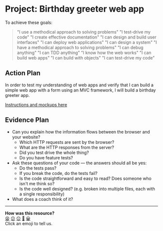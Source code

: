 # Project: Birthday greeter web app

To achieve these goals:
  > "I use a methodical approach to solving problems"
  > "I test-drive my code"
  > "I create effective documentation"
  > "I can design and build user interfaces"
  > "I can deploy web applications"
  > "I can design a system"
  > "I have a methodical approach to solving problems"
  > "I can debug anything"
  > "I can TDD anything"
  > "I know how the web works"
  > "I can build web apps"
  > "I can build with objects"
  > "I can test-drive my code"

## Action Plan
In order to test my understanding of web apps and verify that I can build a simple web app with a form using an MVC framework, I will build a birthday greeter app.

[Instructions and mockups here](https://github.com/makersacademy/course/blob/master/intro_to_the_web/post_challenges/birthday_app.md)

## Evidence Plan
- Can you explain how the information flows between the browser and your website?
  - Which HTTP requests are sent by the browser?
  - What are the HTTP responses from the server?
  - Did you test drive the whole thing?
  - Do you have feature tests?
- Ask these questions of your code — the answers should all be yes:
  - Do the tests pass?
  - If you break the code, do the tests fail?
  - Is the code straightforward and easy to read? Does someone who isn't me think so?
  - Is the code well designed? (e.g. broken into multiple files, each with a single responsibility)
- What does a coach think of it?

<!-- BEGIN GENERATED SECTION DO NOT EDIT -->

---

**How was this resource?**  
[😫](https://airtable.com/shrUJ3t7KLMqVRFKR?prefill_Repository=course&prefill_File=tagging/birthday_greeter.md&prefill_Sentiment=😫) [😕](https://airtable.com/shrUJ3t7KLMqVRFKR?prefill_Repository=course&prefill_File=tagging/birthday_greeter.md&prefill_Sentiment=😕) [😐](https://airtable.com/shrUJ3t7KLMqVRFKR?prefill_Repository=course&prefill_File=tagging/birthday_greeter.md&prefill_Sentiment=😐) [🙂](https://airtable.com/shrUJ3t7KLMqVRFKR?prefill_Repository=course&prefill_File=tagging/birthday_greeter.md&prefill_Sentiment=🙂) [😀](https://airtable.com/shrUJ3t7KLMqVRFKR?prefill_Repository=course&prefill_File=tagging/birthday_greeter.md&prefill_Sentiment=😀)  
Click an emoji to tell us.

<!-- END GENERATED SECTION DO NOT EDIT -->
